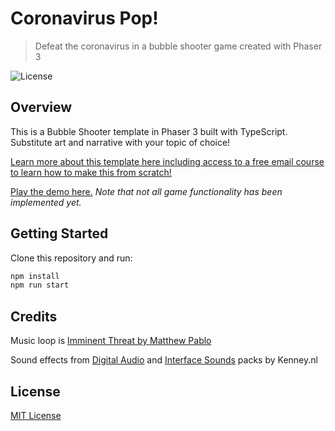 # Coronavirus Pop!
> Defeat the coronavirus in a bubble shooter game created with Phaser 3

![License](https://img.shields.io/badge/license-MIT-green)

## Overview

This is a Bubble Shooter template in Phaser 3 built with TypeScript. Substitute art and narrative with your topic of choice!

[Learn more about this template here including access to a free email course to learn how to make this from scratch!](https://ourcade.co/templates/coronavirus-bubble-shooter-template)

[Play the demo here.](https://ourcade.github.io/coronavirus-pop-phaser/) *Note that not all game functionality has been implemented yet.*

## Getting Started

Clone this repository and run:

```bash
npm install
npm run start
```

## Credits

Music loop is [Imminent Threat by Matthew Pablo](https://opengameart.org/content/imminent-threat)

Sound effects from [Digital Audio](https://kenney.nl/assets/digital-audio) and [Interface Sounds](https://kenney.nl/assets/interface-sounds) packs by Kenney.nl

## License

[MIT License](https://github.com/ourcade/coronavirus-pop-phaser3/blob/master/LICENSE)
